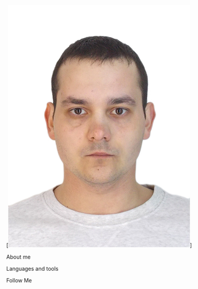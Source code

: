 [![Header](https://github.com/VarentsovAndrey/VarentsovAndrey/blob/main/assets/%D0%92%D0%B0%D1%80%D0%B5%D0%BD%D1%86%D0%BE%D0%B2%D0%B0%D0%BD%D0%B4%D1%80%D0%B5%D0%B9%D0%B2%D0%BB%D0%B0%D0%B4%D0%B8%D1%81%D0%BB%D0%B0%D0%B2%D0%BE%D0%B2%D0%B8%D1%871988.jpg)]

About me

Languages and tools

Follow Me
